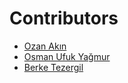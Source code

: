 # Contributors

- [Ozan Akın](https://github.com/oznakn)
- [Osman Ufuk Yağmur](https://github.com/VengerA)
- [Berke Tezergil](https://github.com/btezergil)
